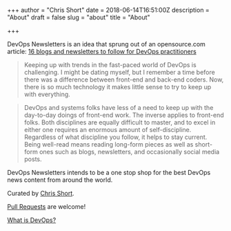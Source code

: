 +++
author = "Chris Short"
date = 2018-06-14T16:51:00Z
description = "About"
draft = false
slug = "about"
title = "About"

+++

DevOps Newsletters is an idea that sprung out of an opensource.com article: [16 blogs and newsletters to follow for DevOps practitioners](https://opensource.com/article/18/6/devops-blogs-newsletters-follow)

> Keeping up with trends in the fast-paced world of DevOps is challenging. I might be dating myself, but I remember a time before there was a difference between front-end and back-end coders. Now, there is so much technology it makes little sense to try to keep up with everything.

> DevOps and systems folks have less of a need to keep up with the day-to-day doings of front-end work. The inverse applies to front-end folks. Both disciplines are equally difficult to master, and to excel in either one requires an enormous amount of self-discipline. Regardless of what discipline you follow, it helps to stay current. Being well-read means reading long-form pieces as well as short-form ones such as blogs, newsletters, and occasionally social media posts.

DevOps Newsletters intends to be a one stop shop for the best DevOps news content from around the world.

Curated by [Chris Short](https://linktr.ee/TheChrisShort).

[Pull Requests](https://github.com/chris-short/devopsnewsletters.com) are welcome!

[What is DevOps?](https://devopsish.com/what-is-devops/)
